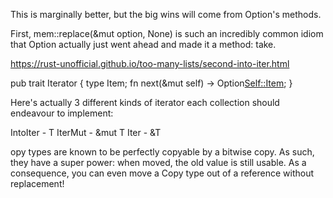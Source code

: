 

This is marginally better, but the big wins will come from Option's methods.

First, mem::replace(&mut option, None) is such an incredibly common idiom that Option actually just went ahead and made it a method: take.


https://rust-unofficial.github.io/too-many-lists/second-into-iter.html

pub trait Iterator {
    type Item;
    fn next(&mut self) -> Option<Self::Item>;
}


Here's actually 3 different kinds of iterator each collection should endeavour to implement:

IntoIter - T
IterMut - &mut T
Iter - &T


opy types are known to be perfectly copyable by a bitwise copy. As such, they have a super power: when moved, the old value is still usable. As a consequence, you can even move a Copy type out of a reference without replacement!

